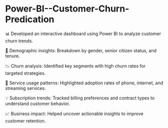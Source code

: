 # Power-BI--Customer-Churn-Predication
📊 Developed an interactive dashboard using Power BI to analyze customer churn trends.

👥 Demographic insights: Breakdown by gender, senior citizen status, and tenure.

📉 Churn analysis: Identified key segments with high churn rates for targeted strategies.

🔌 Service usage patterns: Highlighted adoption rates of phone, internet, and streaming services.

💡 Subscription trends: Tracked billing preferences and contract types to understand customer behavior.

📈 Business impact: Helped uncover actionable insights to improve customer retention.
